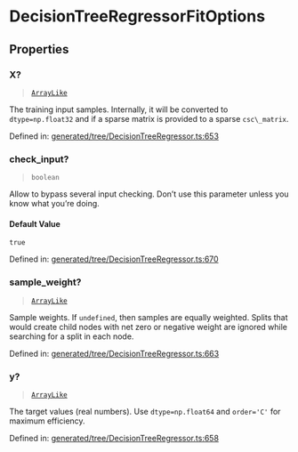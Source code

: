 # DecisionTreeRegressorFitOptions

## Properties

### X?

> [`ArrayLike`](../types/ArrayLike.md)

The training input samples. Internally, it will be converted to `dtype=np.float32` and if a sparse matrix is provided to a sparse `csc\_matrix`.

Defined in:  [generated/tree/DecisionTreeRegressor.ts:653](https://github.com/transitive-bullshit/scikit-learn-ts/blob/122b3c0/packages/sklearn/src/generated/tree/DecisionTreeRegressor.ts#L653)

### check\_input?

> `boolean`

Allow to bypass several input checking. Don’t use this parameter unless you know what you’re doing.

#### Default Value

`true`

Defined in:  [generated/tree/DecisionTreeRegressor.ts:670](https://github.com/transitive-bullshit/scikit-learn-ts/blob/122b3c0/packages/sklearn/src/generated/tree/DecisionTreeRegressor.ts#L670)

### sample\_weight?

> [`ArrayLike`](../types/ArrayLike.md)

Sample weights. If `undefined`, then samples are equally weighted. Splits that would create child nodes with net zero or negative weight are ignored while searching for a split in each node.

Defined in:  [generated/tree/DecisionTreeRegressor.ts:663](https://github.com/transitive-bullshit/scikit-learn-ts/blob/122b3c0/packages/sklearn/src/generated/tree/DecisionTreeRegressor.ts#L663)

### y?

> [`ArrayLike`](../types/ArrayLike.md)

The target values (real numbers). Use `dtype=np.float64` and `order='C'` for maximum efficiency.

Defined in:  [generated/tree/DecisionTreeRegressor.ts:658](https://github.com/transitive-bullshit/scikit-learn-ts/blob/122b3c0/packages/sklearn/src/generated/tree/DecisionTreeRegressor.ts#L658)
